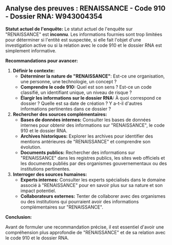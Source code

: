 ## Analyse des preuves : RENAISSANCE - Code 910 - Dossier RNA: W943004354

**Statut actuel de l'enquête:** Le statut actuel de l'enquête sur "RENAISSANCE" est **inconnu**. Les informations fournies sont trop limitées pour déterminer si l'entité est suspectée, si elle fait l'objet d'une investigation active ou si la relation avec le code 910 et le dossier RNA est simplement informative. 

**Recommandations pour avancer:**

1. **Définir le contexte:** 
    * **Déterminer la nature de "RENAISSANCE"**:  Est-ce une organisation, une personne, une technologie, un concept ?
    * **Comprendre le code 910:** Quel est son sens ? Est-ce un code classifié, un identifiant unique, un niveau de risque ?
    * **Élargir les informations sur le dossier RNA:**  À quoi correspond ce dossier ? Quelle est sa date de création ?  Y a-t-il d'autres informations pertinentes dans ce dossier ?
2. **Rechercher des sources complémentaires:** 
    * **Bases de données internes:** Consulter les bases de données internes pour obtenir des informations sur "RENAISSANCE", le code 910 et le dossier RNA.
    * **Archives historiques:** Explorer les archives pour identifier des mentions antérieures de "RENAISSANCE" et comprendre son évolution.
    * **Documents publics:**  Rechercher des informations sur "RENAISSANCE" dans les registres publics, les sites web officiels et les documents publiés par des organismes gouvernementaux ou des institutions pertinentes. 
3. **Interroger des sources humaines:** 
    * **Experts internes:** Consulter les experts spécialisés dans le domaine associé à "RENAISSANCE" pour en savoir plus sur sa nature et son impact potentiel.
    * **Collaborateurs externes:**  Tenter de collaborer avec des organismes ou des institutions qui pourraient avoir des informations complémentaires sur "RENAISSANCE".

 **Conclusion:** 

  
Avant de formuler une recommandation précise, il est essentiel d'avoir une compréhension plus approfondie de "RENAISSANCE" et de sa relation avec le code 910 et le dossier RNA. 


